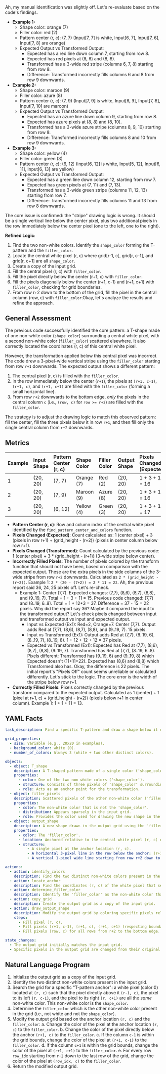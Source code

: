 Ah, my manual identification was slightly off. Let's re-evaluate based on the code's findings.

*   **Example 1:**
    *   Shape color: orange (7)
    *   Filler color: red (2)
    *   Pattern center (r, c): (7, 7) (Input[7, 7] is white, Input[6, 7], Input[7, 6], Input[7, 8] are orange)
    *   Expected Output vs Transformed Output:
        *   Expected has a red line down column 7, starting from row 8.
        *   Expected has red pixels at (8, 6) and (8, 8).
        *   Transformed has a 3-wide red stripe (columns 6, 7, 8) starting from row 8.
        *   Difference: Transformed incorrectly fills columns 6 and 8 from row 9 downwards.
*   **Example 2:**
    *   Shape color: maroon (9)
    *   Filler color: azure (8)
    *   Pattern center (r, c): (7, 9) (Input[7, 9] is white, Input[6, 9], Input[7, 8], Input[7, 10] are maroon)
    *   Expected Output vs Transformed Output:
        *   Expected has an azure line down column 9, starting from row 8.
        *   Expected has azure pixels at (8, 8) and (8, 10).
        *   Transformed has a 3-wide azure stripe (columns 8, 9, 10) starting from row 8.
        *   Difference: Transformed incorrectly fills columns 8 and 10 from row 9 downwards.
*   **Example 3:**
    *   Shape color: yellow (4)
    *   Filler color: green (3)
    *   Pattern center (r, c): (6, 12) (Input[6, 12] is white, Input[5, 12], Input[6, 11], Input[6, 13] are yellow)
    *   Expected Output vs Transformed Output:
        *   Expected has a green line down column 12, starting from row 7.
        *   Expected has green pixels at (7, 11) and (7, 13).
        *   Transformed has a 3-wide green stripe (columns 11, 12, 13) starting from row 7.
        *   Difference: Transformed incorrectly fills columns 11 and 13 from row 8 downwards.

The core issue is confirmed: the "stripe" drawing logic is wrong. It should be a single vertical line below the center pixel, plus two additional pixels in the row immediately below the center pixel (one to the left, one to the right).

**Refined Logic:**

1.  Find the two non-white colors. Identify the `shape_color` forming the T-pattern and the `filler_color`.
2.  Locate the central white pixel (r, c) where grid[r-1, c], grid[r, c-1], and grid[r, c+1] are all `shape_color`.
3.  Create a copy of the input grid.
4.  Fill the central pixel (r, c) with `filler_color`.
5.  Fill the pixel directly below the center (r+1, c) with `filler_color`.
6.  Fill the pixels diagonally below the center (r+1, c-1) and (r+1, c+1) with `filler_color`, checking for grid boundaries.
7.  From row r+2 down to the bottom of the grid, fill the pixel in the central column (row, c) with `filler_color`.Okay, let's analyze the results and refine the approach.

## General Assessment

The previous code successfully identified the core pattern: a T-shape made of one non-white color (`shape_color`) surrounding a central white pixel, with a second non-white color (`filler_color`) scattered elsewhere. It also correctly located the coordinates (r, c) of this central white pixel.

However, the transformation applied below this central pixel was incorrect. The code drew a 3-pixel-wide vertical stripe using the `filler_color` starting from row `r+1` downwards. The expected output shows a different pattern:
1.  The central pixel (r, c) is filled with the `filler_color`.
2.  In the row immediately below the center (`r+1`), the pixels at `(r+1, c-1)`, `(r+1, c)`, and `(r+1, c+1)` are filled with the `filler_color` (forming a small horizontal line).
3.  From row `r+2` downwards to the bottom edge, *only* the pixels in the central column `c` (i.e., `(row, c)` for `row >= r+2`) are filled with the `filler_color`.

The strategy is to adjust the drawing logic to match this observed pattern: fill the center, fill the three pixels below it in row `r+1`, and then fill only the single central column from `r+2` downwards.

## Metrics

| Example | Input Shape | Pattern Center (r, c) | Shape Color | Filler Color | Output Shape | Pixels Changed (Expected) | Pixels Changed (Transformed) | Incorrectly Filled Pixels | Correctly Filled Pixels |
| :------ | :---------- | :-------------------- | :---------- | :----------- | :----------- | :------------------------ | :--------------------------- | :------------------------ | :---------------------- |
| 1       | (20, 20)    | (7, 7)                | Orange (7)  | Red (2)      | (20, 20)     | 1 + 3 + 12 = 16           | 1 + (3 * 12) = 37            | 24                        | 13                      |
| 2       | (20, 20)    | (7, 9)                | Maroon (9)  | Azure (8)    | (20, 20)     | 1 + 3 + 12 = 16           | 1 + (3 * 12) = 37            | 24                        | 13                      |
| 3       | (20, 20)    | (6, 12)               | Yellow (4)  | Green (3)    | (20, 20)     | 1 + 3 + 13 = 17           | 1 + (3 * 13) = 40            | 26                        | 14                      |

*   **Pattern Center (r, c)**: Row and column index of the central white pixel identified by the `find_pattern_center_and_colors` function.
*   **Pixels Changed (Expected)**: Count calculated as: 1 (center pixel) + 3 (pixels in row r+1) + (grid\_height - (r+2)) (pixels in center column below row r+1).
*   **Pixels Changed (Transformed)**: Count calculated by the previous code: 1 (center pixel) + 3 * (grid\_height - (r+1)) (3-wide stripe below center).
*   **Incorrectly Filled Pixels**: The number of pixels colored by the transform function that should not have been, based on comparison with the expected output. These are the extra pixels in the side columns of the 3-wide stripe from row `r+2` downwards. Calculated as `2 * (grid_height - (r+2))`. Example 1: `2 * (20 - (7+2)) = 2 * 11 = 22`. Ah, the previous report said 36, 24, 25 pixels off. Let's re-check.
    *   Example 1: Center (7,7). Expected changes: (7,7), (8,6), (8,7), (8,8), and (9..19, 7). Total = 1 + 3 + 11 = 15. Previous code changed: (7,7) and (8..19, 6..8). Total = 1 + 12*3 = 37. Difference = 37 - 15 = 22 pixels. Why did the report say 36? Maybe it compared the input to the transformed output? Let's check pixels changed between input and transformed output vs input and expected output.
        *   Input vs Expected (Ex1): Red=2, Orange=7. Center (7,7). Output adds Red at (7,7), (8,6), (8,7), (8,8), and (9..19, 7). 15 pixels.
        *   Input vs Transformed (Ex1): Output adds Red at (7,7), (8..19, 6), (8..19, 7), (8..19, 8). 1 + 12 + 12 + 12 = 37 pixels.
        *   Expected vs Transformed (Ex1): Expected has Red at (7,7), (8,6), (8,7), (8,8), (9..19, 7). Transformed has Red at (7,7), (8..19, 6..8). Pixels different: Transformed has (9..19, 6) and (9..19, 8) which Expected doesn't (11+11=22). Expected has (8,6) and (8,8) which Transformed also has. Okay, the difference is 22 pixels. The initial report's "Pixels Off" count seems unreliable or calculated differently. Let's stick to the logic. The core error is the width of the stripe below row r+1.
*   **Correctly Filled Pixels**: Pixels correctly changed by the previous transform compared to the expected output. Calculated as 1 (center) + 1 (pixel at r+1, c) + (grid\_height - (r+2)) (pixels below r+1 in center column). Example 1: 1 + 1 + 11 = 13.

## YAML Facts


```yaml
task_description: Find a specific T-pattern and draw a shape below it using a secondary color.

grid_properties:
  - size: Variable (e.g., 20x20 in examples).
  - background_color: white (0).
  - number_of_colors: Always 3 (white + two other distinct colors).

objects:
  - object: T_shape
    description: A T-shaped pattern made of a single color ('shape_color').
    properties:
      - color: One of the two non-white colors ('shape_color').
      - structure: Consists of three pixels of 'shape_color' surrounding a central white pixel. Specifically, if the white pixel is at (r, c), the 'shape_color' pixels are at (r-1, c), (r, c-1), and (r, c+1).
      - role: Acts as an anchor point for the transformation.
  - object: filler_pixels
    description: Scattered pixels of the other non-white color ('filler_color').
    properties:
      - color: The non-white color that is not the 'shape_color'.
      - distribution: Appears sparsely in the input grid.
      - role: Provides the color used for drawing the new shape in the output.
  - object: output_shape
    description: A new shape drawn in the output grid using the 'filler_color'.
    properties:
      - color: The 'filler_color'.
      - location: Anchored relative to the central white pixel (r, c) of the T_shape.
      - structure:
          - A single pixel at the anchor location (r, c).
          - A horizontal 3-pixel line in the row below the anchor: (r+1, c-1), (r+1, c), (r+1, c+1). (Boundary checks needed for c-1, c+1).
          - A vertical 1-pixel wide line starting from row r+2 down to the bottom edge, aligned with the anchor column c: (row, c) for row >= r+2.

actions:
  - action: identify_colors
    description: Find the two distinct non-white colors present in the input grid.
  - action: locate_anchor
    description: Find the coordinates (r, c) of the white pixel that serves as the center of the T_shape pattern. This implicitly identifies the 'shape_color'.
  - action: determine_filler_color
    description: Identify the 'filler_color' as the non-white color that is not the 'shape_color'.
  - action: copy_grid
    description: Create the output grid as a copy of the input grid.
  - action: draw_output_shape
    description: Modify the output grid by coloring specific pixels relative to the anchor point (r, c) with the 'filler_color'.
    steps:
      - Fill pixel (r, c).
      - Fill pixels (r+1, c-1), (r+1, c), (r+1, c+1) (respecting boundaries).
      - Fill pixels (row, c) for all rows from r+2 to the bottom edge.

state_changes:
  - The output grid initially matches the input grid.
  - Specific pixels in the output grid are changed from their original color (often white, but could be the shape_color or filler_color if the pattern overlaps) to the 'filler_color', forming the 'output_shape'.
```


## Natural Language Program

1.  Initialize the output grid as a copy of the input grid.
2.  Identify the two distinct non-white colors present in the input grid.
3.  Search the grid for a specific "T-pattern anchor": a white pixel (color 0) located at `(r, c)` such that the pixel directly above it `(r-1, c)`, the pixel to its left `(r, c-1)`, and the pixel to its right `(r, c+1)` are all the *same* non-white color. This non-white color is the `shape_color`.
4.  Determine the `filler_color` which is the other non-white color present in the grid (i.e., not white and not the `shape_color`).
5.  Modify the output grid based on the anchor location `(r, c)` and the `filler_color`:
    a.  Change the color of the pixel at the anchor location `(r, c)` to the `filler_color`.
    b.  Change the color of the pixel directly below the anchor `(r+1, c)` to the `filler_color`.
    c.  If the column `c-1` is within the grid bounds, change the color of the pixel at `(r+1, c-1)` to the `filler_color`.
    d.  If the column `c+1` is within the grid bounds, change the color of the pixel at `(r+1, c+1)` to the `filler_color`.
    e.  For every row `row_idx` starting from `r+2` down to the last row of the grid, change the color of the pixel at `(row_idx, c)` to the `filler_color`.
6.  Return the modified output grid.